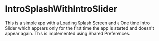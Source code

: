 # IntroSplashWithIntroSlider

This is a simple app with a Loading Splash Screen and a One time Intro Slider which appears only for the first time the app is started and doesn't appear again. This is implemented using Shared Preferences.
